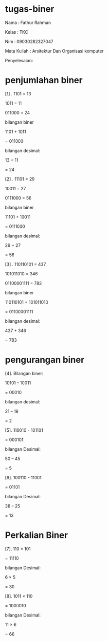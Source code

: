 # tugas-biner


Nama : Fathur Rahman

Kelas : TKC

Nim : 09030282327047

Mata Kuliah : Arsitektur Dan Organisasi komputer


Penyelesaian:

# penjumlahan biner

[1] . 1101 = 13

1011 = 11

011000 = 24


bilangan biner

1101 + 1011

= 011000

bilangan desimal:

13 + 11

= 24


[2] . 11101 = 29

10011 = 27

0111000 = 56


bilangan biner

11101 + 10011

= 0111000

bilangan desimal:

29 + 27

= 56


[3] . 110110101 = 437

101011010 = 346

01100001111 = 783

bilangan biner

110110101 + 101011010

= 01100001111

bilangan desimal:

437 + 346

= 783


# pengurangan biner

[4]. Bilangan biner:

10101 – 10011

= 00010

bilangan desimal:

21 – 19

= 2

[5]. 110010 - 101101

= 000101

bilangan Desimal:

50 – 45

= 5


[6]. 100110 - 11001

= 01101

bilangan Desimal:

38 – 25

= 13

# Perkalian Biner

[7]. 110 × 101

= 11110

bilangan Desimal:

6 × 5

= 30


[8]. 1011 × 110

= 1000010

bilangan Desimal:

11 × 6

= 66

